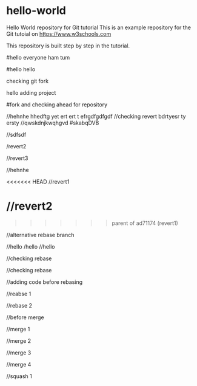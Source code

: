 # hello-world
Hello World repository for Git tutorial
This is an example repository for the Git tutoial on https://www.w3schools.com

This repository is built step by step in the tutorial.

#hello everyone ham tum

#hello hello


checking git fork


hello adding project

#fork and checking ahead for repository


//hehnhe
hhedftg yet ert ert t efrgdfgdfgdf
//checking revert
bdrtyesr ty ersty
//qwskdnjkwqhgvd
#skabqDVB

//sdfsdf

/revert2

//revert3


//hehnhe

<<<<<<< HEAD
//revert1

//revert2
=======
>>>>>>> parent of ad71174 (revert1)


//alternative rebase branch


//hello
/hello
//hello



//checking rebase


//checking rebase


//adding code before rebasing

//reabse 1

//rebase 2


//before merge

//merge 1

//merge 2

//merge 3

//merge 4


//squash 1